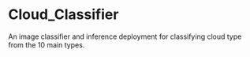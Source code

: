 # Cloud_Classifier
An image classifier and inference deployment for classifying cloud type from the 10 main types.
